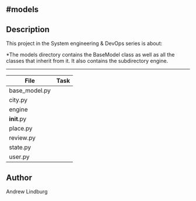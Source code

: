 #models
---
## Description

This project in the System engineering & DevOps series is about:

*The models directory contains the BaseModel class as well as all the classes that inherit from it. It also contains the subdirectory engine.

---
File|Task
---|---
base_model.py | 
city.py | 
engine | 
__init__.py | 
place.py | 
review.py | 
state.py | 
user.py | 

## Author
 Andrew Lindburg
